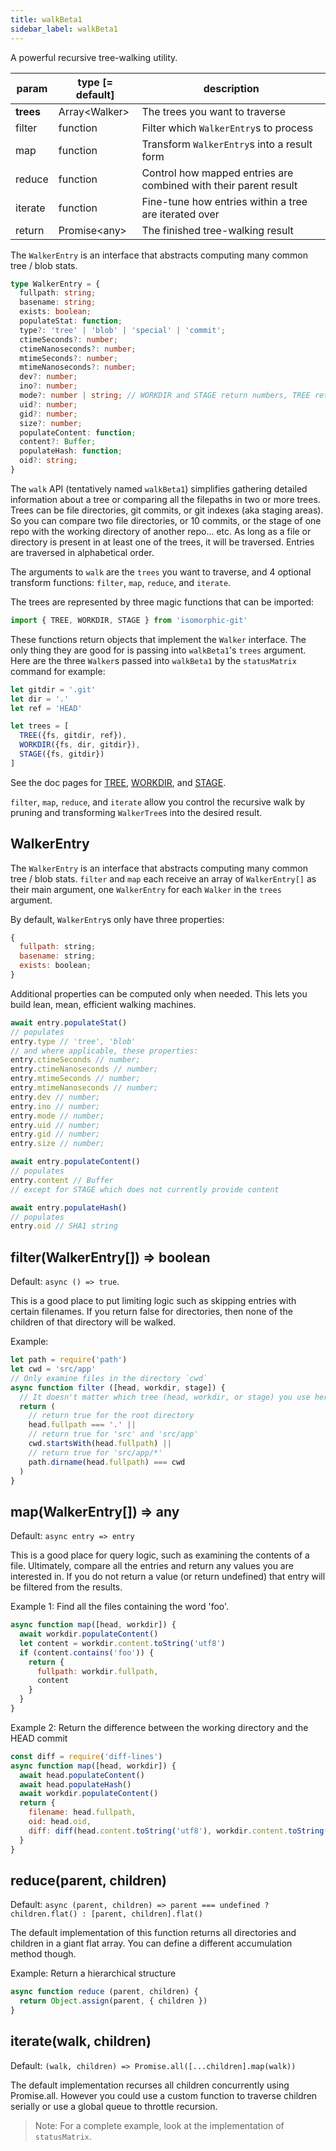 ```yaml
---
title: walkBeta1
sidebar_label: walkBeta1
---
```


A powerful recursive tree-walking utility.

| param     | type [= default] | description                                                      |
| --------- | ---------------- | ---------------------------------------------------------------- |
| **trees** | Array\<Walker\>  | The trees you want to traverse                                   |
| filter    | function         | Filter which `WalkerEntry`s to process                           |
| map       | function         | Transform `WalkerEntry`s into a result form                      |
| reduce    | function         | Control how mapped entries are combined with their parent result |
| iterate   | function         | Fine-tune how entries within a tree are iterated over            |
| return    | Promise\<any\>   | The finished tree-walking result                                 |

The `WalkerEntry` is an interface that abstracts computing many common tree / blob stats.

```ts
type WalkerEntry = {
  fullpath: string;
  basename: string;
  exists: boolean;
  populateStat: function;
  type?: 'tree' | 'blob' | 'special' | 'commit';
  ctimeSeconds?: number;
  ctimeNanoseconds?: number;
  mtimeSeconds?: number;
  mtimeNanoseconds?: number;
  dev?: number;
  ino?: number;
  mode?: number | string; // WORKDIR and STAGE return numbers, TREE returns a string... I'll fix this in walkBeta2
  uid?: number;
  gid?: number;
  size?: number;
  populateContent: function;
  content?: Buffer;
  populateHash: function;
  oid?: string;
}
```

The `walk` API (tentatively named `walkBeta1`) simplifies gathering detailed information about a tree or comparing all the filepaths in two or more trees.
Trees can be file directories, git commits, or git indexes (aka staging areas).
So you can compare two file directories, or 10 commits, or the stage of one repo with the working directory of another repo... etc.
As long as a file or directory is present in at least one of the trees, it will be traversed.
Entries are traversed in alphabetical order.

The arguments to `walk` are the `trees` you want to traverse, and 4 optional transform functions:
 `filter`, `map`, `reduce`, and `iterate`.

The trees are represented by three magic functions that can be imported:
```js
import { TREE, WORKDIR, STAGE } from 'isomorphic-git'
```

These functions return objects that implement the `Walker` interface.
The only thing they are good for is passing into `walkBeta1`'s `trees` argument.
Here are the three `Walker`s passed into `walkBeta1` by the `statusMatrix` command for example:

```js
let gitdir = '.git'
let dir = '.'
let ref = 'HEAD'

let trees = [
  TREE({fs, gitdir, ref}),
  WORKDIR({fs, dir, gitdir}),
  STAGE({fs, gitdir})
]
```

See the doc pages for [TREE](./TREE.md), [WORKDIR](./WORKDIR.md), and [STAGE](./STAGE.md).

`filter`, `map`, `reduce`, and `iterate` allow you control the recursive walk by pruning and transforming `WalkerTree`s into the desired result.

## WalkerEntry
The `WalkerEntry` is an interface that abstracts computing many common tree / blob stats.
`filter` and `map` each receive an array of `WalkerEntry[]` as their main argument, one `WalkerEntry` for each `Walker` in the `trees` argument.

By default, `WalkerEntry`s only have three properties:
```js
{
  fullpath: string;
  basename: string;
  exists: boolean;
}
```

Additional properties can be computed only when needed. This lets you build lean, mean, efficient walking machines.
```js
await entry.populateStat()
// populates
entry.type // 'tree', 'blob'
// and where applicable, these properties:
entry.ctimeSeconds // number;
entry.ctimeNanoseconds // number;
entry.mtimeSeconds // number;
entry.mtimeNanoseconds // number;
entry.dev // number;
entry.ino // number;
entry.mode // number;
entry.uid // number;
entry.gid // number;
entry.size // number;
```

```js
await entry.populateContent()
// populates
entry.content // Buffer
// except for STAGE which does not currently provide content
```

```js
await entry.populateHash()
// populates
entry.oid // SHA1 string
```

## filter(WalkerEntry[]) => boolean

Default: `async () => true`.

This is a good place to put limiting logic such as skipping entries with certain filenames.
If you return false for directories, then none of the children of that directory will be walked.

Example:
```js
let path = require('path')
let cwd = 'src/app'
// Only examine files in the directory `cwd`
async function filter ([head, workdir, stage]) {
  // It doesn't matter which tree (head, workdir, or stage) you use here.
  return (
    // return true for the root directory
    head.fullpath === '.' ||
    // return true for 'src' and 'src/app'
    cwd.startsWith(head.fullpath) ||
    // return true for 'src/app/*'
    path.dirname(head.fullpath) === cwd
  )
}
```

## map(WalkerEntry[]) => any

Default: `async entry => entry`

This is a good place for query logic, such as examining the contents of a file.
Ultimately, compare all the entries and return any values you are interested in.
If you do not return a value (or return undefined) that entry will be filtered from the results.

Example 1: Find all the files containing the word 'foo'.
```js
async function map([head, workdir]) {
  await workdir.populateContent()
  let content = workdir.content.toString('utf8')
  if (content.contains('foo')) {
    return {
      fullpath: workdir.fullpath,
      content
    }
  }
}

```

Example 2: Return the difference between the working directory and the HEAD commit
```js
const diff = require('diff-lines')
async function map([head, workdir]) {
  await head.populateContent()
  await head.populateHash()
  await workdir.populateContent()
  return {
    filename: head.fullpath,
    oid: head.oid,
    diff: diff(head.content.toString('utf8'), workdir.content.toString('utf8'))
  }
}
```

## reduce(parent, children)

Default: `async (parent, children) => parent === undefined ? children.flat() : [parent, children].flat()`

The default implementation of this function returns all directories and children in a giant flat array.
You can define a different accumulation method though.

Example: Return a hierarchical structure
```js
async function reduce (parent, children) {
  return Object.assign(parent, { children })
}
```

## iterate(walk, children)

Default: `(walk, children) => Promise.all([...children].map(walk))`

The default implementation recurses all children concurrently using Promise.all.
However you could use a custom function to traverse children serially or use a global queue to throttle recursion.

> Note: For a complete example, look at the implementation of `statusMatrix`.

<script>
(function rewriteEditLink() {
  const el = document.querySelector('a.edit-page-link.button');
  if (el) {
    el.href = 'https://github.com/isomorphic-git/isomorphic-git/edit/master/src/commands/walkBeta1.js';
  }
})();
</script>